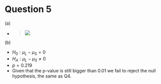 # Question 5

(a)

- 
  > ![](https://lh7-rt.googleusercontent.com/docsz/AD_4nXegkyRvAH1WhpGpX1Lz0dm7taKi0L24yhUAbCHXq2fLiin-Ksqifq28vtaDeMJZDcWHwR64jKP7Ak0Q5odA0BirbXhTSmtHOS296Z-1Is6bX8VqhyQvPy9_alPxP6LQQCuYLIFPEQ?key=_VwyLlKMddU95SYPlK_KuEQP)

(b)

- $H_0 : \mu_L  - \mu_S = 0$
- $H_A : \mu_L - \mu_S \neq 0$
- $p = 0.219$
- Given that the p-value is still bigger than $0.01$ we fail to reject the null hypothesis, the same as Q4.